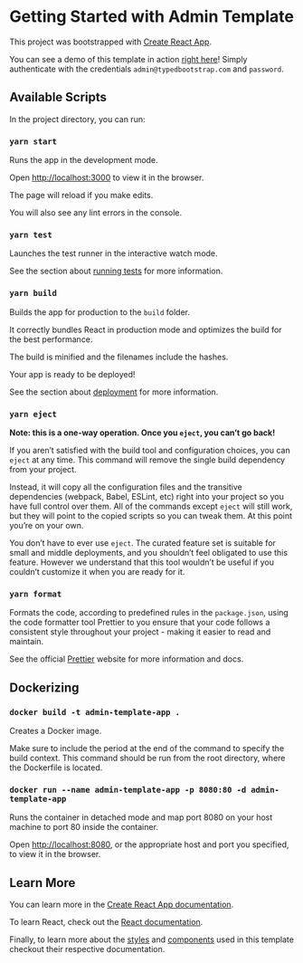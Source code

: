 # Getting Started with Admin Template

This project was bootstrapped with [Create React App](https://github.com/facebook/create-react-app).

You can see a demo of this template in action [right here](https://admin-template.typedbootstrap.com/)! Simply authenticate with the credentials `admin@typedbootstrap.com` and `password`.

## Available Scripts

In the project directory, you can run:

### `yarn start`

Runs the app in the development mode.

Open [http://localhost:3000](http://localhost:3000) to view it in the browser.

The page will reload if you make edits.

You will also see any lint errors in the console.

### `yarn test`

Launches the test runner in the interactive watch mode.

See the section about [running tests](https://facebook.github.io/create-react-app/docs/running-tests) for more information.

### `yarn build`

Builds the app for production to the `build` folder.

It correctly bundles React in production mode and optimizes the build for the best performance.

The build is minified and the filenames include the hashes.

Your app is ready to be deployed!

See the section about [deployment](https://facebook.github.io/create-react-app/docs/deployment) for more information.

### `yarn eject`

**Note: this is a one-way operation. Once you `eject`, you can’t go back!**

If you aren’t satisfied with the build tool and configuration choices, you can `eject` at any time. This command will remove the single build dependency from your project.

Instead, it will copy all the configuration files and the transitive dependencies (webpack, Babel, ESLint, etc) right into your project so you have full control over them. All of the commands except `eject` will still work, but they will point to the copied scripts so you can tweak them. At this point you’re on your own.

You don’t have to ever use `eject`. The curated feature set is suitable for small and middle deployments, and you shouldn’t feel obligated to use this feature. However we understand that this tool wouldn’t be useful if you couldn’t customize it when you are ready for it.

### `yarn format`

Formats the code, according to predefined rules in the `package.json`, using the code formatter tool Prettier to you ensure that your code follows a consistent style throughout your project - making it easier to read and maintain.

See the official [Prettier](https://prettier.io) website for more information and docs.

## Dockerizing

### `docker build -t admin-template-app .`

Creates a Docker image.

Make sure to include the period at the end of the command to specify the build context. This command should be run from the root directory, where the Dockerfile is located.

### `docker run --name admin-template-app -p 8080:80 -d admin-template-app`

Runs the container in detached mode and map port 8080 on your host machine to port 80 inside the container.

Open [http://localhost:8080](http://localhost:8080), or the appropriate host and port you specified, to view it in the browser.

## Learn More

You can learn more in the [Create React App documentation](https://facebook.github.io/create-react-app/docs/getting-started).

To learn React, check out the [React documentation](https://reactjs.org/).

Finally, to learn more about the [styles](https://github.com/TypedBootstrap/admin-styles) and [components](https://github.com/TypedBootstrap/admin-components) used in this template checkout their respective documentation.
